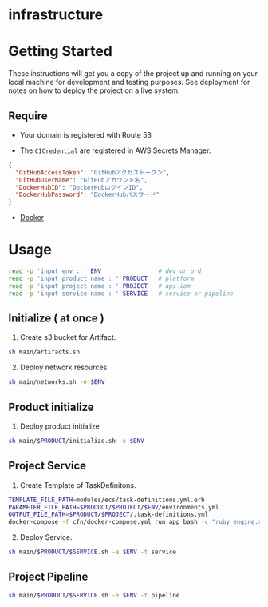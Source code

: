 # infrastructure

# Getting Started

These instructions will get you a copy of the project up and running on your local machine for development and testing purposes. See deployment for notes on how to deploy the project on a live system.

## Require

- Your domain is registered with Route 53

- The `CICredential` are registered in AWS Secrets Manager.
```json
{
  "GitHubAccessToken": "GitHubアクセストークン",
  "GitHubUserName": "GitHubアカウント名",
  "DockerHubID": "DockerHubログインID",
  "DockerHubPassword": "DockerHubパスワード"
}
```

- [Docker](https://www.docker.com/)

# Usage

```bash
read -p 'input env : ' ENV                # dev or prd
read -p 'input product name : ' PRODUCT   # platform
read -p 'input project name : ' PROJECT   # api-iam
read -p 'input service name : ' SERVICE   # service or pipeline
```

## Initialize ( at once )

1. Create s3 bucket for Artifact.
```bash
sh main/artifacts.sh
```

2. Deploy network resources.
```bash
sh main/networks.sh -e $ENV
```

## Product initialize

1. Deploy product initialize
```bash
sh main/$PRODUCT/initialize.sh -e $ENV
```

## Project Service

1. Create Template of TaskDefinitons.
```bash
TEMPLATE_FILE_PATH=modules/ecs/task-definitions.yml.erb
PARAMETER_FILE_PATH=$PRODUCT/$PROJECT/$ENV/environments.yml
OUTPUT_FILE_PATH=$PRODUCT/$PROJECT/.task-definitions.yml
docker-compose -f cfn/docker-compose.yml run app bash -c "ruby engine.rb --template $TEMPLATE_FILE_PATH --parameter $PARAMETER_FILE_PATH > $OUTPUT_FILE_PATH"
```

2. Deploy Service.
```bash
sh main/$PRODUCT/$SERVICE.sh -e $ENV -t service
```

## Project Pipeline

```bash
sh main/$PRODUCT/$SERVICE.sh -e $ENV -t pipeline
```
